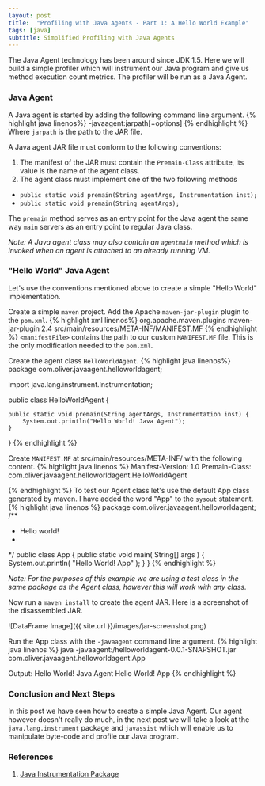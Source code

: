 ```yaml
---
layout: post
title:  "Profiling with Java Agents - Part 1: A Hello World Example"
tags: [java]
subtitle: Simplified Profiling with Java Agents
---
```

The Java Agent technology has been around since JDK 1.5. Here we will build a simple profiler which will instrument our Java program and give us method execution count metrics. The profiler will be run as a Java Agent.

### Java Agent
A Java agent is started by adding the following command line argument.
{% highlight java linenos%}
-javaagent:jarpath[=options]
{% endhighlight %}
Where `jarpath` is the path to the JAR file.

A Java agent JAR file must conform to the following conventions:

1. The manifest of the JAR must contain the `Premain-Class` attribute, its value is the name of the agent class.
2. The agent class must implement one of the two following methods
- `public static void premain(String agentArgs, Instrumentation inst);`
- `public static void premain(String agentArgs);`

The `premain` method serves as an entry point for the Java agent the same way `main` servers as an entry point to regular Java class.

_Note: A Java agent class may also contain an `agentmain` method which is invoked when an agent is attached to an already running VM._

### "Hello World" Java Agent
Let's use the conventions mentioned above to create a simple "Hello World" implementation.

Create a simple `maven` project. Add the  Apache `maven-jar-plugin` plugin to the `pom.xml`.
{% highlight xml linenos%}
<build>
  <plugins>
    <plugin>
	 <groupId>org.apache.maven.plugins</groupId>
	 <artifactId>maven-jar-plugin</artifactId>
	 <version>2.4</version>
	 <configuration>
	   <archive>
	     <manifestFile>src/main/resources/META-INF/MANIFEST.MF</manifestFile>
	   </archive>
	 </configuration>
   </plugin>
 </plugins>
</build>
{% endhighlight %}
`<manifestFile>` contains the path to our custom `MANIFEST.MF` file. This is the only modification needed to the `pom.xml`.

Create the agent class `HelloWorldAgent`.
{% highlight java linenos%}
package com.oliver.javaagent.helloworldagent;

import java.lang.instrument.Instrumentation;

public class HelloWorldAgent {

	public static void premain(String agentArgs, Instrumentation inst) {
		System.out.println("Hello World! Java Agent");
	}
	
}
{% endhighlight %}

Create `MANIFEST.MF` at src/main/resources/META-INF/ with the following content.
{% highlight java linenos %}
Manifest-Version: 1.0
Premain-Class: com.oliver.javaagent.helloworldagent.HelloWorldAgent

{% endhighlight %}
To test our Agent class let's use the default App class generated by maven. I have added the word "App" to the `sysout` statement. 
{% highlight java linenos %}
package com.oliver.javaagent.helloworldagent;
/**
 * Hello world!
 *
 */
public class App 
{
    public static void main( String[] args )
    {
        System.out.println( "Hello World! App" );
    }
}
{% endhighlight %}

_Note: For the purposes of this example we are using a test class in the same package as the Agent class, however this will work with any class._

Now run a `maven install` to create the agent JAR. Here is a screenshot of the disassembled JAR.

![DataFrame Image]({{ site.url }}/images/jar-screenshot.png)

Run the App class with the `-javaagent` command line argument.
{% highlight java linenos %}
java -javaagent:<path-to-jar-file>/helloworldagent-0.0.1-SNAPSHOT.jar com.oliver.javaagent.helloworldagent.App

Output:
Hello World! Java Agent
Hello World! App
{% endhighlight %}

### Conclusion and Next Steps
In this post we have seen how to create a simple Java Agent. Our agent however doesn't really do much, in the next post we will take a look at the `java.lang.instrument` package and `javassist` which will enable us to manipulate byte-code and profile our Java program.


### References
1. [Java Instrumentation Package][java-instrumentation]

[java-instrumentation]:https://docs.oracle.com/javase/7/docs/api/java/lang/instrument/package-summary.html